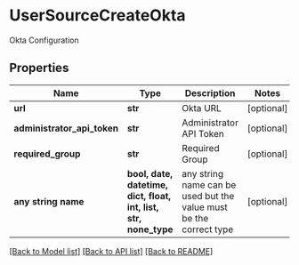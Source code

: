# UserSourceCreateOkta

Okta Configuration

## Properties
Name | Type | Description | Notes
------------ | ------------- | ------------- | -------------
**url** | **str** | Okta URL | [optional] 
**administrator_api_token** | **str** | Administrator API Token | [optional] 
**required_group** | **str** | Required Group | [optional] 
**any string name** | **bool, date, datetime, dict, float, int, list, str, none_type** | any string name can be used but the value must be the correct type | [optional]

[[Back to Model list]](../README.md#documentation-for-models) [[Back to API list]](../README.md#documentation-for-api-endpoints) [[Back to README]](../README.md)


